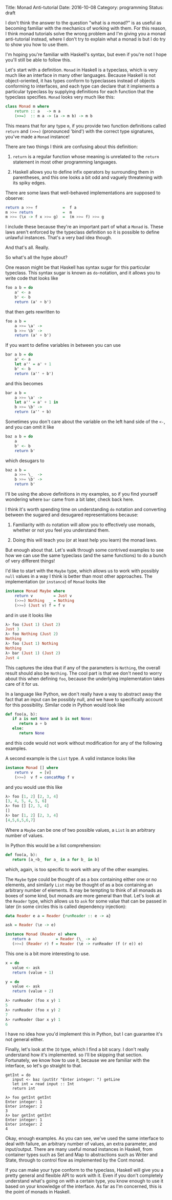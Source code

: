 Title: Monad Anti-tutorial
Date: 2016-10-08
Category: programming
Status: draft

I don't think the answer to the question "what is a monad?" is as useful as
becoming familiar with the mechanics of working with them. For this reason,
I think monad tutorials solve the wrong problem and I'm giving you a monad
anti-tutorial instead, where I don't try to explain what a monad is but I do
try to show you how to use them.

I'm hoping you're familiar with Haskell's syntax, but even if you're not I hope
you'll still be able to follow this.

Let's start with a definition. `Monad` in Haskell is a typeclass, which is very
much like an interface in many other languages.  Because Haskell is not
object-oriented, it has types conform to typeclasses instead of objects
conforming to interfaces, and each type can declare that it implements a
particular typeclass by supplying definitions for each function that the
typeclass specifies. `Monad` looks very much like this:

```haskell
class Monad m where
    return :: a   -> m a
    (>>=)  :: m a -> (a -> m b) -> m b
```

This means that for any type `m`, if you provide two function definitions
called `return` and `(>>=)` (pronounced 'bind') with the correct type
signatures, you've made a `Monad` instance!

There are two things I think are confusing about this definition:

1. `return` is a regular function whose meaning is unrelated to the `return`
   statement in most other programming languages.

2. Haskell allows you to define infix operators by surrounding them in
   parentheses, and this one looks a bit odd and vaguely threatening with its
   spiky edges.

There are some laws that well-behaved implementations are supposed to observe:

```haskell
return a >>= f           =  f a
m >>= return             =  m
m >>= (\x -> f x >>= g)  =  (m >>= f) >>= g
```

I include these because they're an important part of what a `Monad` is. These
laws aren't enforced by the typeclass definition so it is possible to define
unlawful instances. That's a very bad idea though.

And that's all. Really.

So what's all the hype about?

One reason might be that Haskell has syntax sugar for this particular
typeclass. This syntax sugar is known as `do`-notation, and it allows you to
write code that looks like

```haskell
foo a b = do
    a' <- a
    b' <- b
    return (a' + b')
```

that then gets rewritten to

```haskell
foo a b =
    a >>= \a' ->
    b >>= \b' ->
    return (a' + b')
```

If you want to define variables in between you can use

```haskell
bar a b = do
    a' <- a
    let a'' = a' + 1
    b' <- b
    return (a'' + b')
```

and this becomes

```haskell
bar a b =
    a >>= \a' ->
    let a'' = a' + 1 in
    b >>= \b' ->
    return (a'' + b)
```

Sometimes you don't care about the variable on the left hand side of the `<-`,
and you can omit it like

```haskell
baz a b = do
    a
    b' <- b
    return b'
```

which desugars to

```haskell
baz a b =
    a >>= \_  ->
    b >>= \b' ->
    return b'
```

I'll be using the above definitions in my examples, so if you find yourself
wondering where `bar` came from a bit later, check back here.

I think it's worth spending time on understanding `do` notation and converting
between the sugared and desugared representations because:

1. Familiarity with `do` notation will allow you to effectively use monads,
   whether or not you feel you understand them.

2. Doing this will teach you (or at least help you learn) the monad laws.

But enough about that. Let's walk through some contrived examples to see how
we can use the same typeclass (and the same functions) to do a bunch of very
different things!

I'd like to start with the `Maybe` type, which allows us to work with possibly
`null` values in a way I think is better than most other approaches. The
implementation (or `instance`) of `Monad` looks like

```haskell
instance Monad Maybe where
    return v         = Just v
    (>>=) Nothing  _ = Nothing
    (>>=) (Just v) f = f v
```

and in use it looks like

```haskell
λ> foo (Just 1) (Just 2)
Just 3
λ> foo Nothing (Just 2)
Nothing
λ> foo (Just 1) Nothing
Nothing
λ> bar (Just 1) (Just 2)
Just 4
```

This captures the idea that if any of the parameters is `Nothing`, the overall
result should also be `Nothing`. The cool part is that we don't need to worry
about this when defining `foo`, because the underlying implementation takes
care of it for us.

In a language like Python, we don't really have a way to abstract away the
fact that an input can be possibly null, and we have to specifically account
for this possibility. Similar code in Python would look like

```python
def foo(a, b):
   if a is not None and b is not None:
      return a + b
   else:
      return None
```

and this code would not work without modification for any of the following
examples.

A second example is the `List` type. A valid instance looks like

```haskell
instance Monad [] where
    return v   = [v]
    (>>=)  v f = concatMap f v
```

and you would use this like


```haskell
λ> foo [1, 2] [2, 3, 4]
[3, 4, 5, 4, 5, 6]
λ> foo [] [2, 3, 4]
[]
λ> bar [1, 2] [2, 3, 4]
[4,5,6,5,6,7]
```

Where a `Maybe` can be one of two possible values, a `List` is an arbitrary
number of values.

In Python this would be a list comprehension:

```python
def foo(a, b):
   return [a_+b_ for a_ in a for b_ in b]

```

which, again, is too specific to work with any of the other examples.

The `Maybe` type could be thought of as a box containing either one or no
elements, and similarly `List` may be thought of as a box containing an
arbitrary number of elements. It may be tempting to think of all monads as
boxes of some kind, but monads are more general than that. Let's look at the
`Reader` type, which allows us to `ask` for some value that can be passed in
later (in some circles this is called dependency injection):

```haskell
data Reader e a = Reader {runReader :: e -> a}

ask = Reader (\e -> e)

instance Monad (Reader e) where
   return a           = Reader (\_ -> a)
   (>>=) (Reader r) f = Reader (\e -> runReader (f (r e)) e)
```

This one is a bit more interesting to use.

```haskell
x = do
   value <- ask
   return (value + 1)

y = do
   value <- ask
   return (value + 2)

λ> runReader (foo x y) 1
5
λ> runReader (foo x y) 2
7
λ> runReader (bar x y) 1
6
```

I have no idea how you'd implement this in Python, but I can guarantee it's not
general either.

Finally, let's look at the `IO` type, which I find a bit scary. I don't really
understand how it's implemented. so I'll be skipping that section. Fortunately,
we know how to use it, because we are familiar with the interface, so let's go
straight to that.

```
getInt = do
   input <- baz (putStr "Enter integer: ") getLine
   let int = read input :: Int
   return int

λ> foo getInt getInt
Enter integer: 1
Enter integer: 2
3
λ> bar getInt getInt
Enter integer: 1
Enter integer: 2
4
```

Okay, enough examples. As you can see, we've used the same interface to deal
with failure, an arbitrary number of values, an extra parameter, and
input/output. There are many useful monad instances in Haskell, from container
types such as Set and Map to abstractions such as Writer and State, through to
control flow as implemented by the Cont monad.

If you can make your type conform to the typeclass, Haskell will give you a
pretty general and flexible API to work with it. Even if you don't completely
understand what's going on with a certain type, you know enough to use it based
on your knowledge of the interface. As far as I'm concerned, this is the point
of monads in Haskell.

